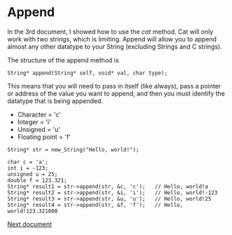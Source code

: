 # Append
In the 3rd document, I showed how to use the *cat* method. Cat will only work with two strings, which is limiting. Append will allow you to append almost any other datatype to your String (excluding Strings and C strings).

The structure of the append method is
```
String* append(String* self, void* val, char type);
```
This means that you will need to pass in itself (like always), pass a pointer or address of the value you want to append, and then you must identify the datatype that is being appended.
- Character = 'c'
- Integer = 'i'
- Unsigned = 'u'
- Floating point = 'f'

```
String* str = new_String("Hello, world!");

char c = 'a';
int i = -123;
unsigned u = 25;
double f = 123.321;
String* result1 = str->append(str, &c, 'c');   // Hello, world!a
String* result2 = str->append(str, &i, 'i');   // Hello, world!-123
String* result3 = str->append(str, &u, 'u');   // Hello, world!25
String* result4 = str->append(str, &f, 'f');   // Hello, world!123.321000
```

[Next document](./6_map.md)
